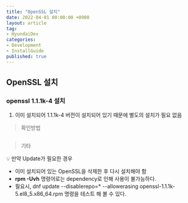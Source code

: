 ```yaml
---
title: "OpenSSL 설치"
date: 2022-04-01 00:00:00 +0900
layout: article
tag: 
- HyundaiDev
categories: 
- Development
- InstallGuide
published: true
---
```

## OpenSSL 설치

### openssl 1.1.1k-4 설치

1. 이미 설치되어 1.1.1k-4 버전이 설치되어 있기 때문에 별도의 설치가 필요 없음

> 확인방법
> 

```

```

> 기타
> 

<aside>
💡 만약 Update가 필요한 경우

</aside>

- 이미 설치되어 있는 OpenSSL을 삭제한 후 다시 설치해야 함
- **rpm -Uvh** 명령어로는 dependency로 인해 사용이 불가능하다.
- 필요시, dnf update --disablerepo=* --allowerasing openssl-1.1.1k-5.el8_5.x86_64.rpm 명령을 테스트 해 볼 수 있다.